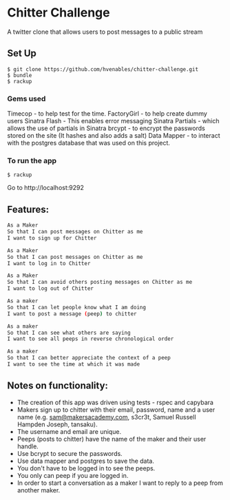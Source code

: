 Chitter Challenge
=================
A twitter clone that allows users to post messages to a public stream

## Set Up

```
$ git clone https://github.com/hvenables/chitter-challenge.git
$ bundle
$ rackup
```

### Gems used
Timecop - to help test for the time.
FactoryGirl - to help create dummy users
Sinatra Flash - This enables error messaging
Sinatra Partials - which allows the use of partials in Sinatra
brcypt - to encrypt the passwords stored on the site (It hashes and also adds a salt)
Data Mapper - to interact with the postgres database that was used on this project.

### To run the app
```
$ rackup
```
Go to http://localhost:9292

Features:
-------

```sh
As a Maker
So that I can post messages on Chitter as me
I want to sign up for Chitter

As a Maker
So that I can post messages on Chitter as me
I want to log in to Chitter

As a Maker
So that I can avoid others posting messages on Chitter as me
I want to log out of Chitter

As a maker
So that I can let people know what I am doing
I want to post a message (peep) to chitter

As a maker
So that I can see what others are saying
I want to see all peeps in reverse chronological order

As a maker
So that I can better appreciate the context of a peep
I want to see the time at which it was made
```

Notes on functionality:
------

* The creation of this app was driven using tests - rspec and capybara
* Makers sign up to chitter with their email, password, name and a user name (e.g. sam@makersacademy.com, s3cr3t, Samuel Russell Hampden Joseph, tansaku).
* The username and email are unique.
* Peeps (posts to chitter) have the name of the maker and their user handle.
* Use bcrypt to secure the passwords.
* Use data mapper and postgres to save the data.
* You don't have to be logged in to see the peeps.
* You only can peep if you are logged in.
* In order to start a conversation as a maker I want to reply to a peep from another maker.

